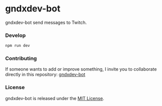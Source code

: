 # gndxdev-bot

gndxdev-bot send messages to Twitch.

### Develop

```bash
npm run dev
```

### Contributing
If someone wants to add or improve something, I invite you to collaborate directly in this repository: [gndxdev-bot](https://github.com/gndx/gndxdev-bot/)

### License
gndxdev-bot is released under the [MIT License](https://opensource.org/licenses/MIT).
